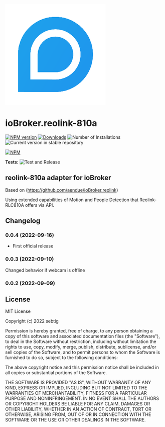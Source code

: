![Logo](admin/reolink-810a.png)
# ioBroker.reolink-810a

[![NPM version](https://img.shields.io/npm/v/iobroker.reolink-810a.svg)](https://www.npmjs.com/package/iobroker.reolink-810a)
[![Downloads](https://img.shields.io/npm/dm/iobroker.reolink-810a.svg)](https://www.npmjs.com/package/iobroker.reolink-810a)
![Number of Installations](https://iobroker.live/badges/reolink-810a-installed.svg)
![Current version in stable repository](https://iobroker.live/badges/reolink-810a-stable.svg)


[![NPM](https://nodei.co/npm/iobroker.reolink-810a.png?downloads=true)](https://nodei.co/npm/iobroker.reolink-810a/)

**Tests:** ![Test and Release](https://github.com/sebtig/ioBroker.reolink-810a/workflows/Test%20and%20Release/badge.svg)

## reolink-810a adapter for ioBroker

Based on (https://github.com/aendue/ioBroker.reolink)

Using extended capabilities of Motion and People Detection that Reolink-RLC810A offers via API.

## Changelog
<!--
	Placeholder for the next version (at the beginning of the line):
	### **WORK IN PROGRESS**
-->

### 0.0.4 (2022-09-16)
* First official release

### 0.0.3 (2022-09-10)
Changed behavior if webcam is offline

### 0.0.2 (2022-09-09)

## License
MIT License

Copyright (c) 2022 sebtig

Permission is hereby granted, free of charge, to any person obtaining a copy
of this software and associated documentation files (the "Software"), to deal
in the Software without restriction, including without limitation the rights
to use, copy, modify, merge, publish, distribute, sublicense, and/or sell
copies of the Software, and to permit persons to whom the Software is
furnished to do so, subject to the following conditions:

The above copyright notice and this permission notice shall be included in all
copies or substantial portions of the Software.

THE SOFTWARE IS PROVIDED "AS IS", WITHOUT WARRANTY OF ANY KIND, EXPRESS OR
IMPLIED, INCLUDING BUT NOT LIMITED TO THE WARRANTIES OF MERCHANTABILITY,
FITNESS FOR A PARTICULAR PURPOSE AND NONINFRINGEMENT. IN NO EVENT SHALL THE
AUTHORS OR COPYRIGHT HOLDERS BE LIABLE FOR ANY CLAIM, DAMAGES OR OTHER
LIABILITY, WHETHER IN AN ACTION OF CONTRACT, TORT OR OTHERWISE, ARISING FROM,
OUT OF OR IN CONNECTION WITH THE SOFTWARE OR THE USE OR OTHER DEALINGS IN THE
SOFTWARE.